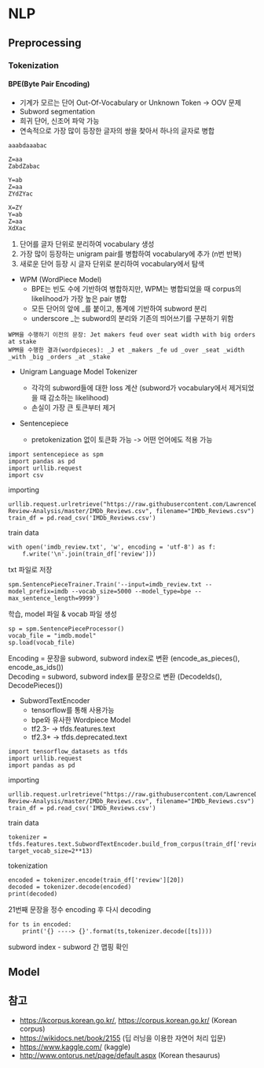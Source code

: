 # NLP

## Preprocessing

### Tokenization

#### BPE(Byte Pair Encoding)
- 기계가 모르는 단어 Out-Of-Vocabulary or Unknown Token -> OOV 문제
- Subword segmentation
- 희귀 단어, 신조어 파악 가능
- 연속적으로 가장 많이 등장한 글자의 쌍을 찾아서 하나의 글자로 병합

```
aaabdaaabac

Z=aa
ZabdZabac

Y=ab
Z=aa
ZYdZYac

X=ZY
Y=ab
Z=aa
XdXac
```

1. 단어를 글자 단위로 분리하여 vocabulary 생성
2. 가장 많이 등장하는 unigram pair를 병합하여 vocabulary에 추가 (n번 반복)
3. 새로운 단어 등장 시 글자 단위로 분리하여 vocabulary에서 탐색

- WPM (WordPiece Model)
    - BPE는 빈도 수에 기반하여 병합하지만, WPM는 병합되었을 때 corpus의 likelihood가 가장 높은 pair 병합
    - 모든 단어의 앞에 _를 붙이고, 통계에 기반하여 subword 분리 
    - underscore _는 subword의 분리와 기존의 띄어쓰기를 구분하기 위함

```
WPM을 수행하기 이전의 문장: Jet makers feud over seat width with big orders at stake
WPM을 수행한 결과(wordpieces): _J et _makers _fe ud _over _seat _width _with _big _orders _at _stake
```

- Unigram Language Model Tokenizer
    - 각각의 subword들에 대한 loss 계산 (subword가 vocabulary에서 제거되었을 때 감소하는 likelihood)
    - 손실이 가장 큰 토큰부터 제거
    
- Sentencepiece
    - pretokenization 없이 토큰화 가능 -> 어떤 언어에도 적용 가능

```
import sentencepiece as spm
import pandas as pd
import urllib.request
import csv
```
importing
```
urllib.request.urlretrieve("https://raw.githubusercontent.com/LawrenceDuan/IMDb-Review-Analysis/master/IMDb_Reviews.csv", filename="IMDb_Reviews.csv")
train_df = pd.read_csv('IMDb_Reviews.csv')
```
train data
```
with open('imdb_review.txt', 'w', encoding = 'utf-8') as f:
    f.write('\n'.join(train_df['review']))
```
txt 파일로 저장    
```
spm.SentencePieceTrainer.Train('--input=imdb_review.txt --model_prefix=imdb --vocab_size=5000 --model_type=bpe --max_sentence_length=9999')
```
학습, model 파일 & vocab 파일 생성
```
sp = spm.SentencePieceProcessor()
vocab_file = "imdb.model"
sp.load(vocab_file)
```

Encoding = 문장을 subword, subword index로 변환 (encode_as_pieces(), encode_as_ids())\
Decoding = subword, subword index를 문장으로 변환 (DecodeIds(), DecodePieces())

- SubwordTextEncoder
    - tensorflow를 통해 사용가능
    - bpe와 유사한 Wordpiece Model
    - tf2.3- -> tfds.features.text
    - tf2.3+ -> tfds.deprecated.text
```
import tensorflow_datasets as tfds
import urllib.request
import pandas as pd
```
importing
```
urllib.request.urlretrieve("https://raw.githubusercontent.com/LawrenceDuan/IMDb-Review-Analysis/master/IMDb_Reviews.csv", filename="IMDb_Reviews.csv")
train_df = pd.read_csv('IMDb_Reviews.csv')
```
train data
```
tokenizer = tfds.features.text.SubwordTextEncoder.build_from_corpus(train_df['review'], target_vocab_size=2**13)
```
tokenization
```
encoded = tokenizer.encode(train_df['review'][20])
decoded = tokenizer.decode(encoded)
print(decoded)
```
21번째 문장을 정수 encoding 후 다시 decoding
```
for ts in encoded:
    print('{} ----> {}'.format(ts,tokenizer.decode([ts])))
```
subword index - subword 간 맵핑 확인

## Model

## 참고 
- https://kcorpus.korean.go.kr/, https://corpus.korean.go.kr/ (Korean corpus)
- https://wikidocs.net/book/2155 (딥 러닝을 이용한 자연어 처리 입문)
- https://www.kaggle.com/ (kaggle)
- http://www.ontorus.net/page/default.aspx (Korean thesaurus)
